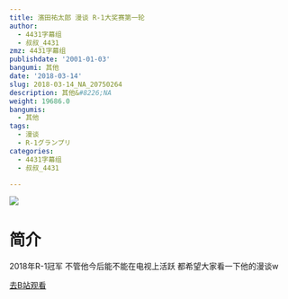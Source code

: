 ```yaml
---
title: 濱田祐太郎 漫谈 R-1大奖赛第一轮
author:
  - 4431字幕组
  - 叔叔_4431
zmz: 4431字幕组
publishdate: '2001-01-03'
bangumi: 其他
date: '2018-03-14'
slug: 2018-03-14_NA_20750264
description: 其他&#8226;NA
weight: 19686.0
bangumis:
  - 其他
tags:
  - 漫谈
  - R-1グランプリ
categories:
  - 4431字幕组
  - 叔叔_4431

---
```

![](https://i.imgur.com/uFDWNbW.png)
# 简介  
2018年R-1冠军
不管他今后能不能在电视上活跃
都希望大家看一下他的漫谈w  

[去B站观看](https://www.bilibili.com/video/av20750264/)
 
